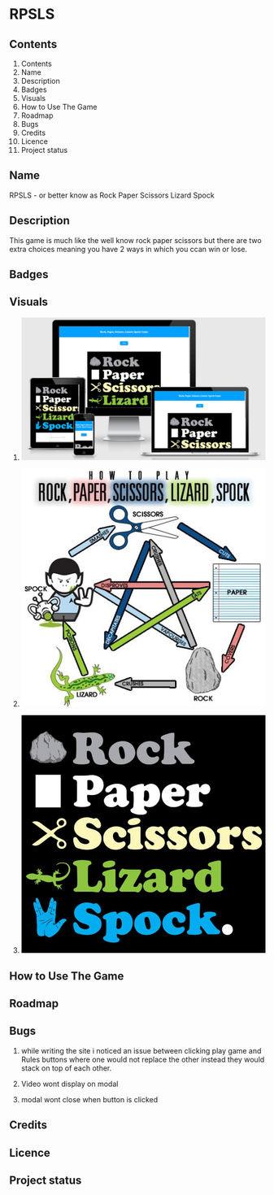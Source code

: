# RPSLS

## Contents

1. Contents
2. Name
3. Description
4. Badges
5. Visuals
6. How to Use The Game
7. Roadmap
8. Bugs
9. Credits
10. Licence
11. Project status

## Name

RPSLS - or better know as Rock Paper Scissors Lizard Spock

## Description

This game is much like the well know rock paper scissors but there are two extra choices meaning you have 2 ways in which you ccan win or lose.

## Badges

## Visuals

1. ![imagename](assets/images/responsiveness.png)

2. ![imagename](assets/images/rulesImg.jpeg)

3. ![imagename](assets/images/RPSLSHeroImage.jpg)

## How to Use The Game

## Roadmap

## Bugs

1. while writing the site i noticed an issue between clicking play game and Rules buttons where one would not replace the other instead they would stack on top of each other.

2. Video wont display on modal

3. modal wont close when button is clicked

## Credits

## Licence

## Project status

